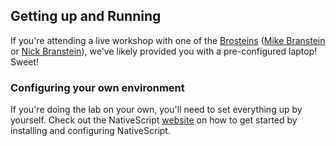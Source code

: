 ## Getting up and Running

If you're attending a live workshop with one of the [Brosteins](https://brosteins.com) ([Mike Branstein](https://twitter.com/mikebranstein) or [Nick Branstein](https://twitter.com/nickbranstein)), we've likely provided you with a pre-configured laptop! Sweet!

### Configuring your own environment

If you're doing the lab on your own, you'll need to set everything up by yourself. Check out the NativeScript [website](http://docs.nativescript.org/angular/start/quick-setup) on how to get started by installing and configuring NativeScript.